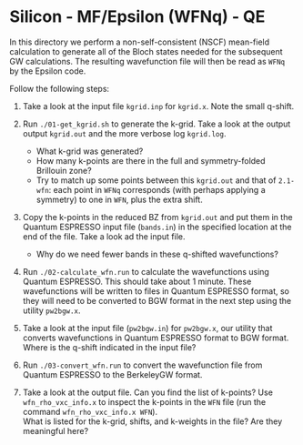 # Silicon - MF/Epsilon (WFNq) - QE

In this directory we perform a non-self-consistent (NSCF) mean-field
calculation to generate all of the Bloch states needed for the subsequent GW
calculations. The resulting wavefunction file will then be read as `WFNq` by
the Epsilon code.

Follow the following steps:

1. Take a look at the input file `kgrid.inp` for `kgrid.x`. Note the small
   q-shift. 

2. Run `./01-get_kgrid.sh` to generate the k-grid. Take a look at the output
   output `kgrid.out` and the more verbose log `kgrid.log`.
   - What k-grid was generated?
   - How many k-points are there in the full and symmetry-folded Brillouin
     zone?
   - Try to match up some points between this `kgrid.out` and that of
     `2.1-wfn`: each point in `WFNq` corresponds (with perhaps applying a
     symmetry) to one in `WFN`, plus the extra shift.

3. Copy the k-points in the reduced BZ from `kgrid.out` and put them in the
   Quantum ESPRESSO input file (`bands.in`) in the specified location at the
   end of the file. Take a look ad the input file.

   - Why do we need fewer bands in these q-shifted wavefunctions?

4. Run `./02-calculate_wfn.run` to calculate the wavefunctions using Quantum
   ESPRESSO. This should take about 1 minute. These wavefunctions will be
   written to files in Quantum ESPRESSO format, so they will need to be
   converted to BGW format in the next step using the utility `pw2bgw.x`.

5. Take a look at the input file (`pw2bgw.in`) for `pw2bgw.x`, our utility that
   converts wavefunctions in Quantum ESPRESSO format to BGW format. Where is
   the q-shift indicated in the input file?

6. Run `./03-convert_wfn.run` to convert the wavefunction file from Quantum
   ESPRESSO to the BerkeleyGW format.

7. Take a look at the output file. Can you find the list of k-points?  Use
   `wfn_rho_vxc_info.x` to inspect the k-points in the `WFN` file (run the command `wfn_rho_vxc_info.x WFN`).  
   What is listed for the k-grid, shifts, and k-weights in the file? Are they
   meaningful here?
